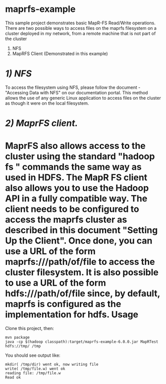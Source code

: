 maprfs-example
===

This sample project demonstrates basic MapR-FS Read/Write operations.
There are two possible ways to access files on the maprfs filesystem on a cluster deployed in my network, from a remote machine that is not part of the cluster
1. NFS
2. MapRFS Client (Demonstrated in this example)


_1) NFS_
===
To access the filesystem using NFS, please follow the document - "Accessing Data with NFS" on our documentation portal. This method allows the use of any generic Linux application to access files on the cluster as though it were on the local filesystem.

_2) MaprFS client._
===
MaprFS  also allows access to the cluster using the standard "hadoop fs <arguments>" commands the same way as used in HDFS. The MapR FS client also allows you to use the Hadoop API in a fully compatible way.
The client needs to be configured to access the maprfs cluster as described in this document  "Setting Up the Client". Once done, you can use a URL of the form maprfs:///path/of/file to access the cluster filesystem. It is also possible to use a URL of the form hdfs:///path/of/file since, by default, maprfs is configured as the implementation for hdfs.
Usage
===

Clone this project, then:

```
mvn package
java -cp $(hadoop classpath):target/maprfs-example-6.0.0.jar MapRTest hdfs://tmp/ /tmp
```

You should see output like:

```
mkdir( /tmp/dir) went ok, now writing file
write( /tmp/file.w) went ok
reading file: /tmp/file.w
Read ok
```
